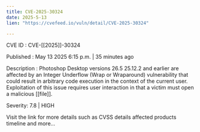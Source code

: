 ```yaml
---
title: CVE-2025-30324
date: 2025-5-13
lien: "https://cvefeed.io/vuln/detail/CVE-2025-30324"

---
```


CVE ID : CVE-[[2025]]-30324

Published :  May 13
2025
6:15 p.m. | 35 minutes ago

Description : Photoshop Desktop versions 26.5
25.12.2 and earlier are affected by an Integer Underflow (Wrap or Wraparound) vulnerability that could result in arbitrary code execution in the context of the current user. Exploitation of this issue requires user interaction in that a victim must open a malicious [[file]].

Severity: 7.8 | HIGH

Visit the link for more details
such as CVSS details
affected products
timeline
and more...
